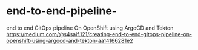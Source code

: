 # end-to-end-pipeline-
end to end GitOps pipeline On OpenShift using ArgoCD and Tekton
https://medium.com/@s4saif.121/creating-end-to-end-gitops-pipeline-on-openshift-using-argocd-and-tekton-aa14166281e2
